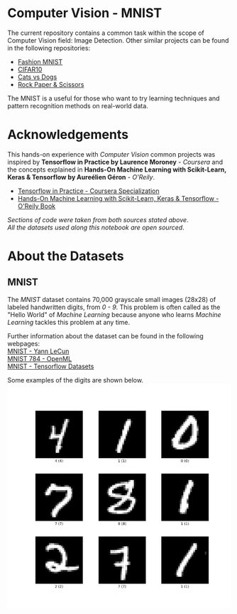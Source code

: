 # Computer Vision - MNIST
The current repository contains a common task within the scope of Computer Vision field: Image Detection. Other similar projects can be found in the following repositories:

- [Fashion MNIST](https://github.com/UribeAlejandro/ComputerVision_FashionMNIST)
- [CIFAR10](https://github.com/UribeAlejandro/ComputerVision_CIFAR10)
- [Cats vs Dogs](https://github.com/UribeAlejandro/ComputerVision_Cats_vs_Dogs)
- [Rock Paper &amp; Scissors](https://github.com/UribeAlejandro/ComputerVision_Rock_Paper_or_Scissors)

The MNIST is a useful for those who want to try learning techniques and pattern recognition methods on real-world data.

# Acknowledgements
This hands-on experience with *Computer Vision* common projects was inspired by **Tensorflow in Practice by Laurence Moroney** - *Coursera* and the concepts explained in **Hands-On Machine Learning with Scikit-Learn, Keras &amp; Tensorflow by Aureélien Géron** - *O'Reily*.

- [Tensorflow in Practice - Coursera Specialization](https://www.coursera.org/specializations/tensorflow-in-practice)
- [Hands\-On Machine Learning with Scikit\-Learn, Keras &amp; Tensorflow \- O'Reily Book](https://www.oreilly.com/library/view/hands-on-machine-learning/9781492032632/)

*Sections of code were taken from both sources stated above*.  
*All the datasets used along this notebook are open sourced*.

# About the Datasets
## MNIST
The *MNIST* dataset contains 70,000 grayscale small images (28x28) of labeled handwritten digits, from *0 - 9*. This problem is often called as the "Hello World" of *Machine Learning* because anyone who learns *Machine Learning* tackles this problem at any time.  

Further information about the dataset can be found in the following webpages:  
[MNIST - Yann LeCun](http://yann.lecun.com/exdb/mnist/)  
[MNIST 784 - OpenML](https://www.openml.org/d/554)  
[MNIST - Tensorflow Datasets](https://www.tensorflow.org/datasets/catalog/mnist)  

Some examples of the digits are shown below.
![MNIST](./assets/MNIST.png)
